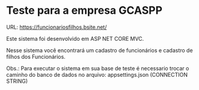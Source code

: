 # Teste para a empresa GCASPP

URL: https://funcionariosfilhos.bsite.net/

Este sistema foi desenvolvido em ASP NET CORE MVC.

Nesse sistema você encontrará um cadastro de funcionários e cadastro de filhos dos Funcionários. 

Obs.: Para executar o sistema em sua base de teste é necessario trocar o caminho do banco de dados no arquivo: appsettings.json (CONNECTION STRING)
